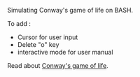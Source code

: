 Simulating Conway's game of life on BASH.

To add :
- Cursor for user input
- Delete "o" key 
- interactive mode for user manual 

Read about [Conway's game of life](https://en.wikipedia.org/wiki/Conway%27s_Game_of_Life).
